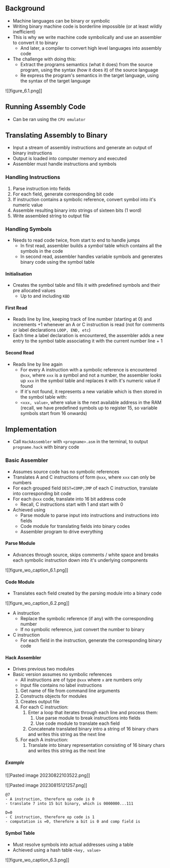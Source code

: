 ## Background
- Machine languages can be binary or symbolic
- Writing binary machine code is borderline impossible (or at least wildly inefficient)
- This is why we write machine code symbolically and use an assembler to convert it to binary
	- And later, a compiler to convert high level languages into assembly code
- The challenge with doing this:
	- Extract the programs semantics (what it does) from the source program, using the syntax (how it does it) of the source language
	- Re express the program's semantics in the target language, using the syntax of the target language

![[figure_6.1.png]]

## Running Assembly Code
- Can be ran using the `CPU emulator`
## Translating Assembly to Binary 
- Input a stream of assembly instructions and generate an output of binary instructions
- Output is loaded into computer memory and executed
- Assembler must handle instructions and symbols


### Handling Instructions
1. Parse instruction into fields
2. For each field, generate corresponding bit code
3. If instruction contains a symbolic reference, convert symbol into it's numeric value
4. Assemble resulting binary into strings of sixteen bits (1 word)
5. Write assembled string to output file

### Handling Symbols
- Needs to read code twice, from start to end to handle jumps
	- In first read, assembler builds a *symbol* table which contains all the symbols in the code
	- In second read, assembler handles variable symbols and generates binary code using the symbol table

#### Initialisation
- Creates the symbol table and fills it with predefined symbols and their pre allocated values
	- Up to and including `KBD`

#### First Read
- Reads line by line, keeping track of line number (starting at 0) and increments +1 whenever an A or C instruction is read (not for comments or label declarations `LOOP, END, etc`)
- Each time a label declaration is encountered, the assembler adds a new entry to the symbol table associating it with the current number line + 1 

#### Second Read
- Reads line by line again
	- For every A instruction with a symbolic reference is encountered `@xxx`, where `xxx` is a symbol and not a number, the assembler looks up `xxx` in the symbol table and replaces it with it's numeric value if found
	- If it's not found, it represents a new variable which is then stored in the symbol table with: 
	- `<xxx, value>`, where value is the next available address in the RAM (recall, we have predefined symbols up to register 15, so variable symbols start from 16 onwards)


## Implementation
- Call `HackAssembler` with `<progname>.asm` in the terminal, to output `progname.hack` with binary code

### Basic Assembler
- Assumes source code has no symbolic references
- Translates A and C instructions of form `@xxx`, where `xxx` can only be numbers
- For each grouped field `DEST=COMP;JMP` of each C instruction, translate into corresponding bit code
- For each `@xxx` code, translate into 16 bit address code
	- Recall, C instructions start with 1 and start with 0
- Achieved using 
	- Parse module to parse input into instructions and instructions into fields
	- Code module for translating fields into binary codes
	- Assembler program to drive everything

#### Parse Module
- Advances through source, skips comments / white space and breaks each symbolic instruction down into it's underlying components

![[figure_wo_caption_6.1.png]]

#### Code Module
- Translates each field created by the parsing module into a binary code

![[figure_wo_caption_6.2.png]]

- A instruction
	- Replace the symbolic reference (if any) with the corresponding number
	- If no symbolic reference, just convert the number to binary
- C instruction
	- For each field in the instruction, generate the corresponding binary code
#### Hack Assembler
- Drives previous two modules
- Basic version assumes no symbolic references
	- All instructions are of type `@xxx` where `x` are numbers only
	- Input file contains no label instructions
	1. Get name of file from command line arguments
	2. Constructs objects for modules
	3. Creates output file
	4. For each C instruction:
		1. Enter a loop that iterates through each line and process them:
			1. Use parse module to break instructions into fields
			2. Use code module to translate each field
		2. Concatenate translated binary intro a string of 16 binary chars and writes this string as the next line
	5. For each A instruction:
		1. Translate into binary representation consisting of 16 binary chars and writes this string as the next line

##### Example 

![[Pasted image 20230822103522.png]]

![[Pasted image 20230815121257.png]]

```
@7
- A instruction, therefore op code is 0
- translate 7 into 15 bit binary, which is 0000000...111

D=0
- C instruction, therefore op code is 1
- computation is =0, therefore a bit is 0 and comp field is 
```
#### Symbol Table
- Must resolve symbols into actual addresses using a table
- Achieved using a hash table `<key, value>` 

![[figure_wo_caption_6.3.png]]
